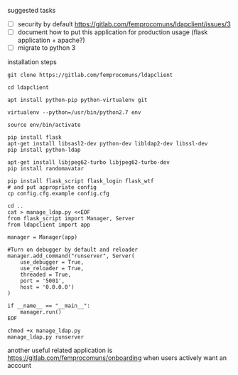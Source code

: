 suggested tasks

- [ ] security by default https://gitlab.com/femprocomuns/ldapclient/issues/3
- [ ] document how to put this application for production usage (flask application + apache?)
- [ ] migrate to python 3

installation steps

```
git clone https://gitlab.com/femprocomuns/ldapclient

cd ldapclient

apt install python-pip python-virtualenv git

virtualenv --python=/usr/bin/python2.7 env

source env/bin/activate

pip install flask
apt-get install libsasl2-dev python-dev libldap2-dev libssl-dev
pip install python-ldap

apt-get install libjpeg62-turbo libjpeg62-turbo-dev
pip install randomavatar

pip install flask_script flask_login flask_wtf
# and put appropriate config
cp config.cfg.example config.cfg

cd ..
cat > manage_ldap.py <<EOF
from flask_script import Manager, Server
from ldapclient import app

manager = Manager(app)

#Turn on debugger by default and reloader
manager.add_command("runserver", Server(
    use_debugger = True,
    use_reloader = True,
    threaded = True,
    port = '5001',
    host = '0.0.0.0')
)

if __name__ == "__main__":
    manager.run()
EOF

chmod +x manage_ldap.py
manage_ldap.py runserver
```

another useful related application is https://gitlab.com/femprocomuns/onboarding when users actively want an account
